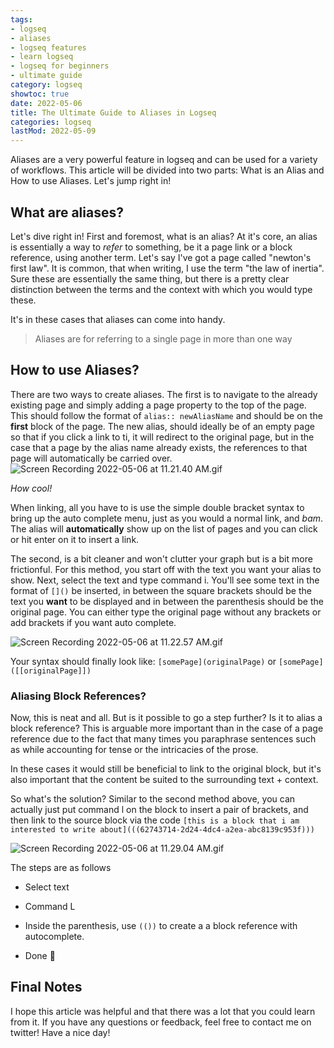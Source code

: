 ```yaml
---
tags:
- logseq
- aliases
- logseq features
- learn logseq
- logseq for beginners
- ultimate guide
category: logseq
showtoc: true
date: 2022-05-06
title: The Ultimate Guide to Aliases in Logseq
categories: logseq
lastMod: 2022-05-09
---
```

Aliases are a very powerful feature in logseq and can be used for a variety of workflows. This article will be divided into two parts: What is an Alias and How to use Aliases. Let's jump right in!



## What are aliases?

Let's dive right in! First and foremost, what is an alias? At it's core, an alias is essentially a way to _refer_ to something, be it a page link or a block reference, using another term. Let's say I've got a page called "newton's first law". It is common, that when writing, I use the term "the law of inertia". Sure these are essentially the same thing, but there is a pretty clear distinction between the terms and the context with which you would type these.

It's in these cases that aliases can come into handy.

> Aliases are for referring to a single page in more than one way

## How to use Aliases?

There are two ways to create aliases. The first is to navigate to the already existing page and simply adding a page property to the top of the page. This should follow the format of `alias:: newAliasName` and should be on the **first** block of the page. The new alias, should ideally be of an empty page so that if you click a link to ti, it will redirect to the original page, but in the case that a page by the alias name already exists, the references to that page will automatically be carried over.
![Screen Recording 2022-05-06 at 11.21.40 AM.gif](/assets/screen_recording_2022-05-06_at_11.21.40_am_1651822204933_0.gif)

_How cool!_

When linking, all you have to is use the simple double bracket syntax to bring up the auto complete menu, just as you would a normal link, and _bam_. The alias will **automatically** show up on the list of pages and you can click or hit enter on it to insert a link.

The second, is a bit cleaner and won't clutter your graph but is a bit more frictionful. For this method, you start off with the text you want your alias to show. Next, select the text and type command i. You'll see some text in the format of `[]()` be inserted, in between the square brackets should be the text you **want** to be displayed and in between the parenthesis should be the original page. You can either type the original page without any brackets or add brackets if you want auto complete.

![Screen Recording 2022-05-06 at 11.22.57 AM.gif](/assets/screen_recording_2022-05-06_at_11.22.57_am_1651822048236_0.gif)

Your syntax should finally look like: `[somePage](originalPage)` or `[somePage]([[originalPage]])`
### Aliasing Block References?

Now, this is neat and all. But is it possible to go a step further? Is it to alias a block reference? This is arguable more important than in the case of a page reference due to the fact that many times you paraphrase sentences such as while accounting for tense or the intricacies of the prose.


In these cases it would still be beneficial to link to the original block, but it's also important that the content be suited to the surrounding text + context.

So what's the solution? Similar to the second method above, you can actually just put command l on the block to insert a pair of brackets, and then link to the source block via the code `[this is a block that i am interested to write about](((62743714-2d24-4dc4-a2ea-abc8139c953f)))`

![Screen Recording 2022-05-06 at 11.29.04 AM.gif](/assets/screen_recording_2022-05-06_at_11.29.04_am_1651822353306_0.gif)

The steps are as follows

  + Select text

  + Command L

  + Inside the parenthesis, use `(())` to create a a block reference with autocomplete.

  + Done 🎉

## Final Notes

I hope this article was helpful and that there was a lot that you could learn from it. If you have any questions or feedback, feel free to contact me on twitter! Have a nice day!








